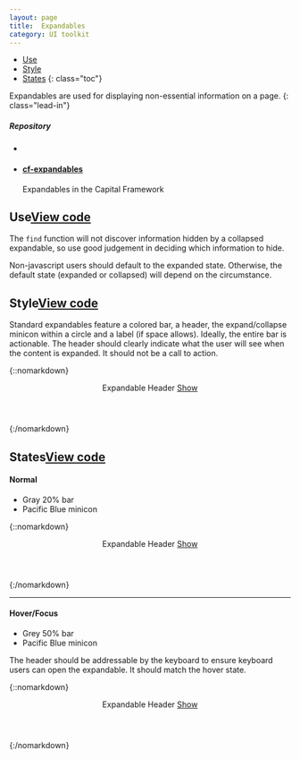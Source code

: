 ```yaml
---
layout: page
title:  Expandables
category: UI toolkit
---
```


- [Use](#use)
- [Style](#style)
- [States](#states)
{: class="toc"}

<div class="content-50 content-first">

Expandables are used for displaying non-essential information on a page. 
{: class="lead-in"}

</div>

<div class="content-50 content-last">
  <h5 class="repo-list-header">Repository</h5>
  <ul class="repo-list">
    <li>
      <span class="cf-icon cf-icon-github"></span>
    </li>
    <li>
      <a href="https://github.com/cfpb/cf-expandables"><h4>cf-expandables</h4></a>
      <p>Expandables in the Capital Framework</p>
    </li>
  </ul>
</div> 

<h2 id="use">Use<span class="cf-code-link"><a href="http://cfpb.github.io/cf-expandables/docs/">View code <span class="cf-icon cf-icon-external-link"></span></a></span></h2>

The `find` function will not discover information hidden by a collapsed expandable, so use good judgement in deciding which information to hide.

Non-javascript users should default to the expanded state. Otherwise, the default state (expanded or collapsed) will depend on the circumstance.  

<h2 id="style">Style<span class="cf-code-link"><a href="http://cfpb.github.io/cf-expandables/docs/">View code <span class="cf-icon cf-icon-external-link"></span></a></span></h2>

<div class="content-33 content-first">

Standard expandables feature a colored bar, a header, the expand/collapse minicon within a circle and a label (if space allows). Ideally, the entire bar is actionable. The header should clearly indicate what the user will see when the content is expanded. It should not be a call to action.

</div>

<div class="content-67 content-last">

{::nomarkdown}  
<div class="expandable">
    <header class="expandable-header">
        Expandable Header
        <a href="" class="expandable-button">
            <span class="expandable-text">Show</span> <span class="cf-icon cf-icon-plus-round"></span>
        </a>
    </header>
    <div class="expandable-content expandable-hidden" style="display: none;">
        <h3>Heading 3</h3>
        <p>Lorem ipsum dolor sit amet, consectetur adipisicing elit, sed do eiusmod tempor incididunt ut labore et dolore magna aliqua.</p>
        <p>Lorem ipsum dolor sit amet, consectetur adipisicing elit, sed do eiusmod tempor incididunt ut labore et dolore magna aliqua.</p>
        <p>Lorem ipsum dolor sit amet, consectetur adipisicing elit, sed do eiusmod tempor incididunt ut labore et dolore magna aliqua.</p>
    </div>
</div>
{:/nomarkdown}

</div>

<h2 id="states">States<span class="cf-code-link"><a href="http://cfpb.github.io/cf-expandables/docs/">View code <span class="cf-icon cf-icon-external-link"></span></a></span></h2>

<div class="content-33 content-first">

#### Normal
* Gray 20% bar 
* Pacific Blue minicon

</div>

<div class="content-67 content-last">

{::nomarkdown}  
<div class="expandable">
    <header class="expandable-header">
        Expandable Header
        <a href="" class="expandable-button">
            <span class="expandable-text">Show</span> <span class="cf-icon cf-icon-plus-round"></span>
        </a>
    </header>
    <div class="expandable-content expandable-hidden" style="display: none;">
        <p>Lorem ipsum dolor sit amet, consectetur adipisicing elit, sed do eiusmod
        tempor incididunt ut labore et dolore magna aliqua.</p>
    </div>
</div>
{:/nomarkdown}

</div>

---

<div class="content-33 content-first">

#### Hover/Focus

* Grey 50% bar
* Pacific Blue minicon

The header should be addressable by the keyboard to ensure keyboard users can open the expandable. It should match the hover state.

</div>

<div class="content-67 content-last">

{::nomarkdown}  
<div class="expandable">
    <header class="expandable-header open">
        Expandable Header
        <a href="" class="expandable-button">
            <span class="expandable-text">Show</span> <span class="cf-icon cf-icon-plus-round"></span>
        </a>
    </header>
    <div class="expandable-content expandable-hidden" style="display: none;">
        <p>Lorem ipsum dolor sit amet, consectetur adipisicing elit, sed do eiusmod
        tempor incididunt ut labore et dolore magna aliqua.</p>
    </div>
</div>
{:/nomarkdown}

</div>

















